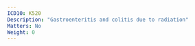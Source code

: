 ```yaml
---
ICD10: K520
Description: "Gastroenteritis and colitis due to radiation"
Matters: No
Weight: 0
---
```


